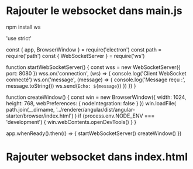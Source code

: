 # Rajouter le websocket dans main.js

  npm install ws

'use strict'

const { app, BrowserWindow } = require('electron')
const path = require('path')
const { WebSocketServer } = require('ws')

function startWebSocketServer() {
  const wss = new WebSocketServer({ port: 8080 })
  wss.on('connection', (ws) => {
    console.log('Client WebSocket connecté')
    ws.on('message', (message) => {
      console.log('Message reçu :', message.toString())
      ws.send(`Echo: ${message}`)
    })
  })
}

function createWindow() {
  const win = new BrowserWindow({
    width: 1024,
    height: 768,
    webPreferences: {
      nodeIntegration: false
    }
  })
  win.loadFile(
    path.join(__dirname, '../renderer/angular/dist/angular-starter/browser/index.html')
  )
  if (process.env.NODE_ENV === 'development') {
    win.webContents.openDevTools()
  }
}

app.whenReady().then(() => {
  startWebSocketServer()
  createWindow()
})


# Rajouter websocket dans index.html

